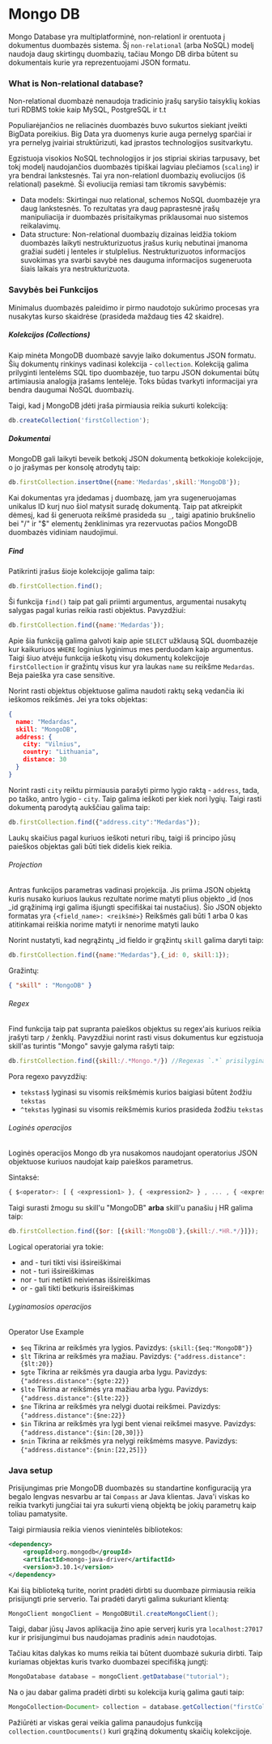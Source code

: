 # Mongo DB

Mongo Database yra multiplatforminė, non-relationl ir orentuota į dokumentus duombazės sistema. Šį `non-relational` 
(arba NoSQL) modelį naudoja daug skirtingų duombazių, tačiau Mongo DB dirba būtent su dokumentais kurie yra reprezentuojami JSON formatu.

### What is Non-relational database?

Non-relational duombazė nenaudoja tradicinio įrašų saryšio taisyklių kokias turi RDBMS tokie kaip MySQL, PostgreSQL ir t.t

Populiarėjančios ne reliacinės duombazės buvo sukurtos siekiant įveikti BigData poreikius. Big Data yra duomenys kurie auga pernelyg
sparčiai ir yra pernelyg įvairiai struktūrizuti, kad įprastos technologijos susitvarkytu.

Egzistuoja visokios NoSQL technologijos ir jos stipriai skirias tarpusavy, bet tokį modelį naudojančios duombazės tipiškai 
lagviau plečiamos (`scaling`) ir yra bendrai lankstesnės. Tai yra non-relationl duombazių evoliucijos (iš relational) pasekmė. Ši evoliucija remiasi tam tikromis savybėmis:
  * Data models: Skirtingai nuo relational, schemos NoSQL duombazėje yra daug lankstesnės. To rezultatas yra daug paprastesnė įrašų manipuliacija ir duombazės prisitaikymas priklausomai nuo sistemos reikalavimų.
  * Data structure: Non-relational duombazių dizainas leidžia tokiom duombazės laikyti nestrukturizuotus įrašus kurių nebutinai įmanoma gražiai sudėti į lenteles ir stulplelius. Nestrukturizuotos informacijos suvokimas yra svarbi savybė nes dauguma informacijos sugeneruota šiais laikais yra nestrukturizuota.

### Savybės bei Funkcijos

Minimalus duombazės paleidimo ir pirmo naudotojo sukūrimo procesas yra nusakytas kurso skaidrėse (prasideda maždaug ties 42 skaidre).
    
##### Kolekcijos (Collections)

Kaip minėta MongoDB duombazė savyje laiko dokumentus JSON formatu. Šių dokumentų rinkinys vadinasi kolekcija - `collection`. Kolekciją galima prilyginti lentelėms SQL tipo duombazėje, tuo tarpu JSON dokumentai būtų artimiausia analogija įrašams lentelėje.
Toks būdas tvarkyti informacijai yra bendra daugumai NoSQL duombazių.

Taigi, kad į MongoDB įdėti įraša pirmiausia reikia sukurti kolekciją:
```javascript
db.createCollection('firstCollection');
```

##### Dokumentai

MongoDB gali laikyti beveik betkokį JSON dokumentą betkokioje kolekcijoje, o jo įrašymas per konsolę atrodytų taip:

```javascript
db.firstCollection.insertOne({name:'Medardas',skill:'MongoDB'});
```
Kai dokumentas yra įdedamas į duombazę, jam yra sugeneruojamas unikalus ID kurį nuo šiol matysit suradę dokumentą.
Taip pat atkreipkit dėmesį, kad ši generuota reikšmė prasideda su `_`, taigi apatinio brukšnelio bei "/" ir "$" elementų ženklinimas yra rezervuotas pačios MongoDB duombazės vidiniam naudojimui.

##### Find

Patikrinti įrašus šioje kolekcijoje galima taip:
```javascript
db.firstCollection.find();
```
Ši funkcija `find()` taip pat gali priimti argumentus, argumentai nusakytų salygas pagal kurias reikia rasti objektus.
Pavyzdžiui:
```javascript
db.firstCollection.find({name:'Medardas'});
```
Apie šia funkciją galima galvoti kaip apie `SELECT` užklausą SQL duombazėje kur kaikuriuos `WHERE` loginius lyginimus mes perduodam kaip argumentus.
Taigi šiuo atvėju funkcija ieškotų visų dokumentų kolekcijoje `firstCollection` ir gražintų visus kur yra laukas `name` su reikšme `Medardas`. Beja paieška yra case sensitive.

Norint rasti objektus objektuose galima naudoti raktų seką vedančia iki ieškomos reikšmės. Jei yra toks objektas: 
```json
{
  name: "Medardas",
  skill: "MongoDB",
  address: {
    city: "Vilnius",
    country: "Lithuania",
    distance: 30
  }
}
```
Norint rasti `city` reiktu pirmiausia parašyti pirmo lygio raktą - `address`, tada, po taško, antro lygio - `city`. Taip galima ieškoti per kiek nori lygių.
Taigi rasti dokumentą parodytą aukščiau galima taip:
```javascript
db.firstCollection.find({"address.city":"Medardas"});
```


Laukų skaičius pagal kuriuos ieškoti neturi ribų, taigi iš principo jūsų paieškos objektas gali būti tiek didelis kiek reikia.

###### Projection
Antras funkcijos parametras vadinasi projekcija. Jis priima JSON objektą kuris nusako kuriuos laukus rezultate norime matyti plius objekto _id (nos _id grąžinimą irgi galima išjungti specifiškai tai nustačius).
Šio JSON objekto formatas yra `{<field_name>: <reikšmė>}` Reikšmės gali būti 1 arba 0 kas atitinkamai reiškia norime matyti ir nenorime matyti lauko

Norint nustatyti, kad negrąžintų _id fieldo ir grąžintų `skill` galima daryti taip: 
```javascript
db.firstCollection.find({name:"Medardas"},{_id: 0, skill:1});
```
Gražintų:
```json
{ "skill" : "MongoDB" }
```
###### Regex

Find funkcija taip pat supranta paieškos objektus su regex'ais kuriuos reikia įrašyti tarp `/` ženklų. 
Pavyzdžiui norint rasti visus dokumentus kur egzistuoja skill'as turintis "Mongo" savyje galyma rašyti taip:
```javascript
db.firstCollection.find({skill:/.*Mongo.*/}) //Regexas `.*` prisilygina nuliui ir daugiau betkokių ženklų.
```
Pora regexo pavyzdžių:
* `tekstas$` lyginasi su visomis reikšmėmis kurios baigiasi būtent žodžiu `tekstas`
* `^tekstas` lyginasi su visomis reikšmėmis kurios prasideda žodžiu `tekstas`


###### Loginės operacijos

Loginės operacijos Mongo db yra nusakomos naudojant operatorius JSON objektuose kuriuos naudojat kaip paieškos parametrus.

Sintaksė:
```javascript
{ $<operator>: [ { <expression1> }, { <expression2> } , ... , { <expressionN> } ] }
```
Taigi surasti žmogu su skill'u "MongoDB" **arba** skill'u panašiu į HR galima taip:
```javascript
db.firstCollection.find({$or: [{skill:'MongoDB'},{skill:/.*HR.*/}]});
```
Logical operatoriai yra tokie:
  * and - turi tikti visi išsireiškimai
  * not - turi išsireiškimas
  * nor - turi netikti neivienas išsireiškimas
  * or - gali tikti betkuris išsireiškimas

###### Lyginamosios operacijos


Operator	Use	Example
 * `$eq`  	Tikrina ar reikšmės yra lygios. Pavizdys: 	                            `{skill:{$eq:"MongoDB"}}`
 * `$lt`  	Tikrina ar reikšmės yra  mažiau. Pavizdys: 	                            `{"address.distance": {$lt:20}}`
 * `$gte`  	Tikrina ar reikšmės yra  daugia arba lygu. Pavizdys: 	                `{"address.distance":{$gte:22}}`
 * `$lte`  	Tikrina ar reikšmės yra mažiau arba lygu. Pavizdys:	                    `{"address.distance":{$lte:22}}`
 * `$ne`  	Tikrina ar reikšmės yra nelygi duotai reikšmei. Pavizdys:	            `{"address.distance":{$ne:22}}`
 * `$in`  	Tikrina ar reikšmės yra lygi bent vienai reikšmei masyve. Pavizdys:	    `{"address.distance":{$in:[20,30]}}`
 * `$nin` 	Tikrina ar reikšmės yra nelygi reikšmėms masyve. Pavizdys: 	            `{"address.distance":{$nin:[22,25]}}`

### Java setup

Prisijungimas prie MongoDB duombazės su standartine konfiguraciją yra begalo lengvas nesvarbu ar tai `Compass`
 ar Java klientas. Java'i viskas ko reikia tvarkyti jungčiai tai yra sukurti vieną objektą be jokių parametrų kaip toliau pamatysite. 

Taigi pirmiausia reikia vienos vienintelės bibliotekos:
```xml
<dependency>
    <groupId>org.mongodb</groupId>
    <artifactId>mongo-java-driver</artifactId>
    <version>3.10.1</version>
</dependency>
```

Kai šią biblioteką turite, norint pradėti dirbti su duombaze pirmiausia reikia prisijungti prie serverio. Tai pradėti daryti galima sukuriant klientą:
```java
MongoClient mongoClient = MongoDBUtil.createMongoClient();
```
Taigi, dabar jūsų Javos aplikacija žino apie serverį kuris yra `localhost:27017` kur ir prisijungimui bus naudojamas pradinis `admin` naudotojas.

Tačiau kitas dalykas ko mums reikia tai būtent duombazė sukuria dirbti. Taip kuriamas objektas kuris tvarko duombazei specifišką jungtį:
```java
MongoDatabase database = mongoClient.getDatabase("tutorial");
```
Na o jau dabar galima pradėti dirbti su kolekcija kurią galima gauti taip:
```java
MongoCollection<Document> collection = database.getCollection("firstCollection");
```

Pažiūrėti ar viskas gerai veikia galima panaudojus funkciją `collection.countDocuments()` kuri grąžiną dokumentų skaičių kolekcijoje.
